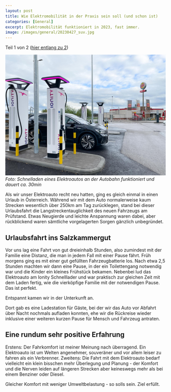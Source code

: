 ```yaml
---
layout: post
title: Wie Elektromobilität in der Praxis sein soll (und schon ist)
categories: [General]
excerpt: Elektromobilität funktioniert in 2023, fast immer.
image: /images/general/20230427_suv.jpg
---
```


Teil 1 von 2 ([hier entlang zu 2](../wie_elektromobilitaet_nicht_sein_sollte_negative_erfahrung_schellladen_wien/))

![Volkswagen ID.4 an einer funktionierenden 50kW Schnellladesäule](../images/general/20230525_elektromobilitaet_laden_vw_id4-1.jpg)
_Foto: Schnelladen eines Elektroautos an der Autobahn funktioniert und dauert ca. 30min_

Als wir unser Elektroauto recht neu hatten, ging es gleich einmal in einen Urlaub in Österreich. Während wir mit dem Auto normalerweise kaum Strecken wesentlich über 250km am Tag zurücklegen, stand bei dieser Urlaubsfahrt die Langstreckentauglichkeit des neuen Fahrzeugs am Prüfstand.
Etwas Neugierde und leichte Anspannung waren dabei, aber rückblickend waren sämtliche vorgelagerten Sorgen gänzlich unbegründet.

## Urlaubsfahrt ins Salzkammergut

Vor uns lag eine Fahrt von gut dreieinhalb Stunden, also zumindest mit der Familie eine Distanz, die man in jedem Fall mit einer Pause fährt. Früh morgens ging es mit einer gut gefüllten Fahrzeugbatterie los. Nach etwa 2,5 Stunden machten wir dann eine Pause, in der ein Toilettengang notwendig war und die Kinder ein kleines Frühstück bekamen. Nebenbei lud das Elektroauto am Ionity Schnelllader und war praktisch zur gleichen Zeit mit dem Laden fertig, wie die vierköpfige Familie mit der notwendigen Pause. Das ist perfekt.

Entspannt kamen wir in der Unterkunft an.

Dort gab es eine Ladestation für Gäste, bei der wir das Auto vor Abfahrt über Nacht nochmals aufladen konnten, ehe wir die Rückreise wieder inklusive einer weiteren kurzen Pause für Mensch und Fahrzeug antraten.

## Eine rundum sehr positive Erfahrung

Erstens: Der Fahrkomfort ist meiner Meinung nach überragend. Ein Elektroauto ist um Welten angenehmer, souveräner und vor allem leiser zu fahren als ein Verbrenner.
Zweitens: Die Fahrt mit dem Elektroauto bedarf vielleicht ein klein bisschen mehr Überlegung und Planung - der Komfort und die Nerven leiden auf längeren Strecken aber keineswegs mehr als bei einem Benziner oder Diesel.

Gleicher Komfort mit weniger Umweltbelastung - so solls sein. Ziel erfüllt.